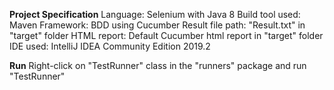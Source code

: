 **Project Specification**
Language: Selenium with Java 8
Build tool used: Maven
Framework: BDD using Cucumber
Result file path: "Result.txt" in "target" folder
HTML report: Default Cucumber html report in "target" folder
IDE used: IntelliJ IDEA Community Edition 2019.2

**Run**
Right-click on "TestRunner" class in the "runners" package and run "TestRunner"

